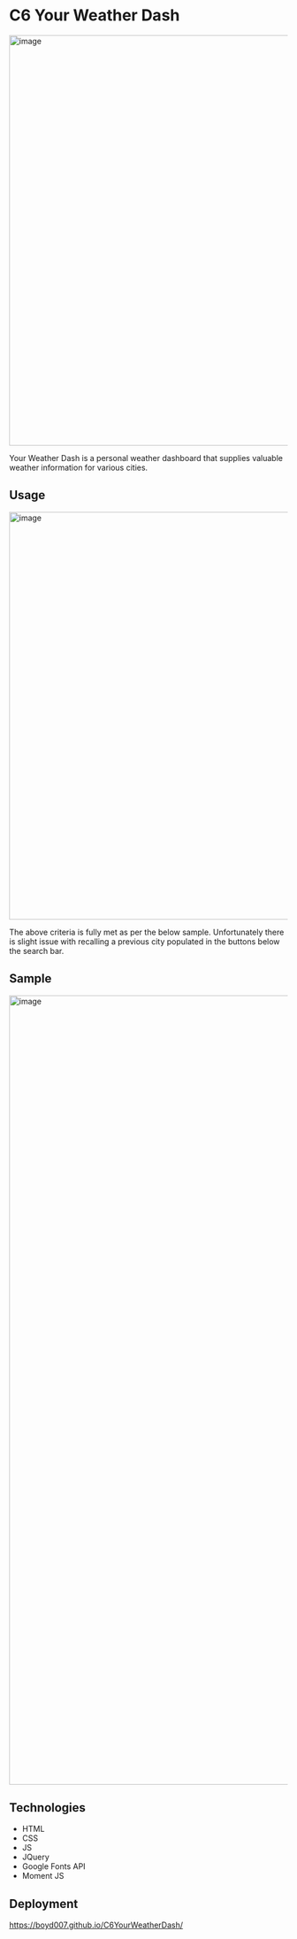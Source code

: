 # C6 Your Weather Dash

<img width="742" alt="image" src="https://user-images.githubusercontent.com/105176171/177435101-8a406e56-0c3b-474d-a78a-040964333759.png">

Your Weather Dash is a personal weather dashboard that supplies valuable weather information for various cities.

## Usage

<img width="737" alt="image" src="https://user-images.githubusercontent.com/105176171/177435143-55a646e2-4d0f-4e21-b009-339ba30cb9ad.png">

The above criteria is fully met as per the below sample.  Unfortunately there is slight issue with recalling a previous city populated in the buttons below the search bar. 

## Sample

<img width="1427" alt="image" src="https://user-images.githubusercontent.com/105176171/177435229-085a4146-d041-47a0-8b22-87b20c81f922.png">


## Technologies

* HTML
* CSS
* JS
* JQuery
* Google Fonts API
* Moment JS

## Deployment

https://boyd007.github.io/C6YourWeatherDash/


